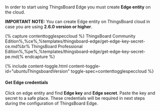 In order to start using ThingsBoard Edge you must create <strong>Edge entity</strong> on the cloud. 

**IMPORTANT NOTE:** You can create Edge entity on ThingsBoard cloud in case you are using **2.6.0 version or higher**. 

{% capture contenttogglespeccloud %}
ThingsBoard Community Edition%,%ce%,%templates/thingsboard-edge/get-edge-key-secret-ce.md%br%
ThingsBoard Professional Edition%,%pe%,%templates/thingsboard-edge/get-edge-key-secret-pe.md{% endcapture %}

{% include content-toggle.html content-toggle-id="ubuntuThingsboardVersion" toggle-spec=contenttogglespeccloud %} 

#### Get Edge credentials
Click on edge entity and find **Edge key** and **Edge secret**.
Paste the key and secret to a safe place.
These credentials will be required in next steps during the configuration of ThingsBoard Edge.


